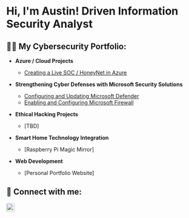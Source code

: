 <h1>Hi, I'm Austin! Driven Information Security Analyst </h1>

<h2>👨‍💻 My Cybersecurity Portfolio:</h2>

- <b>Azure / Cloud Projects</b>
  - [Creating a Live SOC / HoneyNet in Azure](https://github.com/portfolioAustinT/Azure-SOC)
    
- <b>Strengthening Cyber Defenses with Microsoft Security Solutions</b>
  - [Configuring and Updating Microsoft Defender](https://github.com/portfolioAustinT/Configuring-and-Updating-Microsoft-Defender)
  - [Enabling and Configuring Microsoft Firewall](https://github.com/portfolioAustinT/Enabling-and-Configuring-Microsoft-Firewall)
 
- <b>Ethical Hacking Projects </b>
  - [TBD]

- <b>Smart Home Technology Integration</b>
  - [Raspberry Pi Magic Mirror]

- <b>Web Development</b>
  - [Personal Portfolio Website]
    
<h2> 🤳 Connect with me:</h2>

[<img align="left" alt="Austin Tham | LinkedIn" width="22px" src="https://cdn.jsdelivr.net/npm/simple-icons@v3/icons/linkedin.svg" />][linkedin]

[linkedin]: www.linkedin.com/in/austin-tham-702176192

